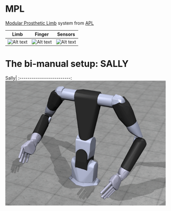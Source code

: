 # MPL
[Modular Prosthetic Limb](https://www.jhuapl.edu/Prosthetics/ResearchMPL) system from [APL](https://www.jhuapl.edu/Prosthetics/Prosthetics)

Limb|  Finger      |  Sensors   
:-------------------------:|:-------------------------:|:-------------------------:
![Alt text](https://www.jhuapl.edu/Content/images/prosthetics/MPL_arm2.jpg?raw=false "MPL") |![Alt text](https://www.jhuapl.edu/Content/images/prosthetics/MPL_sensorarm.jpg?raw=false "MPL") |  ![Alt text](https://www.jhuapl.edu/Content/images/prosthetics/MPL_sensorhand.jpg?raw=false "Bicycle") 

# The bi-manual setup: SALLY

Sally| 
:-------------------------:
![Alt text](sally.png?raw=false "MPL") 

